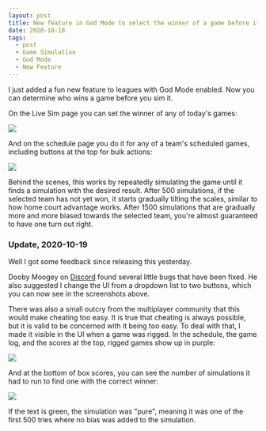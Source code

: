 ```yaml
---
layout: post
title: New feature in God Mode to select the winner of a game before it's played
date: 2020-10-18
tags:
  - post
  - Game Simulation
  - God Mode
  - New Feature
---
```


I just added a fun new feature to leagues with God Mode enabled. Now you can determine who wins a game before you sim it.

On the Live Sim page you can set the winner of any of today's games:

<img src="/files/force-win-1.png" class="img-responsive" />

<!--more-->

And on the schedule page you do it for any of a team's scheduled games, including buttons at the top for bulk actions:

<img src="/files/force-win-2.png" class="img-responsive" />

Behind the scenes, this works by repeatedly simulating the game until it finds a simulation with the desired result. After 500 simulations, if the selected team has not yet won, it starts gradually tilting the scales, similar to how home court advantage works. After 1500 simulations that are gradually more and more biased towards the selected team, you're almost guaranteed to have one turn out right.

### Update, 2020-10-19

Well I got some feedback since releasing this yesterday.

Dooby Moogey on [Discord](https://discord.gg/caPFuM9O) found several little bugs that have been fixed. He also suggested I change the UI from a dropdown list to two buttons, which you can now see in the screenshots above.

There was also a small outcry from the multiplayer community that this would make cheating too easy. It is true that cheating is always possible, but it is valid to be concerned with it being too easy. To deal with that, I made it visible in the UI when a game was rigged. In the schedule, the game log, and the scores at the top, rigged games show up in purple:

<img src="/files/force-win-3.png" class="img-responsive" />

And at the bottom of box scores, you can see the number of simulations it had to run to find one with the correct winner:

<img src="/files/force-win-4.png" class="img-responsive" />

If the text is green, the simulation was "pure", meaning it was one of the first 500 tries where no bias was added to the simulation.
